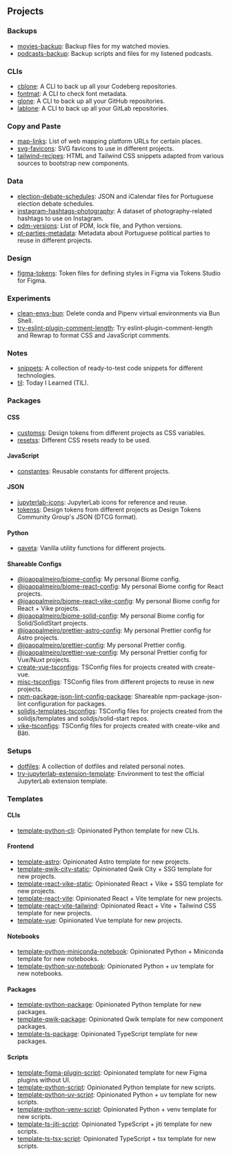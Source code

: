 ## Projects

### Backups

- [movies-backup](https://github.com/joaopalmeiro/movies-backup): Backup files for my watched movies.
- [podcasts-backup](https://github.com/joaopalmeiro/podcasts-backup): Backup scripts and files for my listened podcasts.

### CLIs

- [cblone](https://codeberg.org/joaopalmeiro/cblone): A CLI to back up all your Codeberg repositories.
- [fontmat](https://gitlab.com/joaommpalmeiro/fontmat): A CLI to check font metadata.
- [glone](https://github.com/joaopalmeiro/glone): A CLI to back up all your GitHub repositories.
- [lablone](https://gitlab.com/joaommpalmeiro/lablone): A CLI to back up all your GitLab repositories.

### Copy and Paste

- [map-links](https://gitlab.com/joaommpalmeiro/map-links): List of web mapping platform URLs for certain places.
- [svg-favicons](https://codeberg.org/joaopalmeiro/svg-favicons): SVG favicons to use in different projects.
- [tailwind-recipes](https://gitlab.com/joaommpalmeiro/tailwind-recipes): HTML and Tailwind CSS snippets adapted from various sources to bootstrap new components.

### Data

- [election-debate-schedules](https://gitlab.com/joaommpalmeiro/election-debate-schedules): JSON and iCalendar files for Portuguese election debate schedules.
- [instagram-hashtags-photography](https://codeberg.org/joaopalmeiro/instagram-hashtags-photography): A dataset of photography-related hashtags to use on Instagram.
- [pdm-versions](https://codeberg.org/joaopalmeiro/pdm-versions): List of PDM, lock file, and Python versions.
- [pt-parties-metadata](https://gitlab.com/joaommpalmeiro/pt-parties-metadata): Metadata about Portuguese political parties to reuse in different projects.

### Design

- [figma-tokens](https://codeberg.org/joaopalmeiro/figma-tokens): Token files for defining styles in Figma via Tokens Studio for Figma.

### Experiments

- [clean-envs-bun](https://gitlab.com/joaommpalmeiro/clean-envs-bun): Delete conda and Pipenv virtual environments via Bun Shell.
- [try-eslint-plugin-comment-length](https://gitlab.com/joaommpalmeiro/try-eslint-plugin-comment-length): Try eslint-plugin-comment-length and Rewrap to format CSS and JavaScript comments.

### Notes

- [snippets](https://github.com/joaopalmeiro/snippets): A collection of ready-to-test code snippets for different technologies.
- [til](https://gitlab.com/joaommpalmeiro/til): Today I Learned (TIL).

### Packages

#### CSS

- [customss](https://gitlab.com/joaommpalmeiro/customss): Design tokens from different projects as CSS variables.
- [resetss](https://gitlab.com/joaommpalmeiro/resetss): Different CSS resets ready to be used.

#### JavaScript

- [constantes](https://gitlab.com/joaommpalmeiro/constantes): Reusable constants for different projects.

#### JSON

- [jupyterlab-icons](https://codeberg.org/joaopalmeiro/jupyterlab-icons): JupyterLab icons for reference and reuse.
- [tokenss](https://gitlab.com/joaommpalmeiro/tokenss): Design tokens from different projects as Design Tokens Community Group's JSON (DTCG format).

#### Python

- [gaveta](https://gitlab.com/joaommpalmeiro/gaveta): Vanilla utility functions for different projects.

#### Shareable Configs

- [@joaopalmeiro/biome-config](https://codeberg.org/joaopalmeiro/biome-config): My personal Biome config.
- [@joaopalmeiro/biome-react-config](https://gitlab.com/joaommpalmeiro/biome-react-config): My personal Biome config for React projects.
- [@joaopalmeiro/biome-react-vike-config](https://gitlab.com/joaommpalmeiro/biome-react-vike-config): My personal Biome config for React + Vike projects.
- [@joaopalmeiro/biome-solid-config](https://codeberg.org/joaopalmeiro/biome-solid-config): My personal Biome config for Solid/SolidStart projects.
- [@joaopalmeiro/prettier-astro-config](https://gitlab.com/joaommpalmeiro/prettier-astro-config): My personal Prettier config for Astro projects.
- [@joaopalmeiro/prettier-config](https://github.com/joaopalmeiro/prettier-config): My personal Prettier config.
- [@joaopalmeiro/prettier-vue-config](https://github.com/joaopalmeiro/prettier-vue-config): My personal Prettier config for Vue/Nuxt projects.
- [create-vue-tsconfigs](https://github.com/joaopalmeiro/create-vue-tsconfigs): TSConfig files for projects created with create-vue.
- [misc-tsconfigs](https://codeberg.org/joaopalmeiro/misc-tsconfigs): TSConfig files from different projects to reuse in new projects.
- [npm-package-json-lint-config-package](https://github.com/joaopalmeiro/npm-package-json-lint-config-package): Shareable npm-package-json-lint configuration for packages.
- [solidjs-templates-tsconfigs](https://github.com/joaopalmeiro/solidjs-templates-tsconfigs): TSConfig files for projects created from the solidjs/templates and solidjs/solid-start repos.
- [vike-tsconfigs](https://gitlab.com/joaommpalmeiro/vike-tsconfigs): TSConfig files for projects created with create-vike and Bâti.

### Setups

- [dotfiles](https://github.com/joaopalmeiro/dotfiles): A collection of dotfiles and related personal notes.
- [try-jupyterlab-extension-template](https://gitlab.com/joaommpalmeiro/try-jupyterlab-extension-template): Environment to test the official JupyterLab extension template.

### Templates

#### CLIs

- [template-python-cli](https://github.com/joaopalmeiro/template-python-cli): Opinionated Python template for new CLIs.

#### Frontend

- [template-astro](https://github.com/joaopalmeiro/template-astro): Opinionated Astro template for new projects.
- [template-qwik-city-static](https://github.com/joaopalmeiro/template-qwik-city-static): Opinionated Qwik City + SSG template for new projects.
- [template-react-vike-static](https://gitlab.com/joaommpalmeiro/template-react-vike-static): Opinionated React + Vike + SSG template for new projects.
- [template-react-vite](https://gitlab.com/joaommpalmeiro/template-react-vite): Opinionated React + Vite template for new projects.
- [template-react-vite-tailwind](https://gitlab.com/joaommpalmeiro/template-react-vite-tailwind): Opinionated React + Vite + Tailwind CSS template for new projects.
- [template-vue](https://github.com/joaopalmeiro/template-vue): Opinionated Vue template for new projects.

#### Notebooks

- [template-python-miniconda-notebook](https://github.com/joaopalmeiro/template-python-miniconda-notebook): Opinionated Python + Miniconda template for new notebooks.
- [template-python-uv-notebook](https://github.com/joaopalmeiro/template-python-uv-notebook): Opinionated Python + uv template for new notebooks.

#### Packages

- [template-python-package](https://github.com/joaopalmeiro/template-python-package): Opinionated Python template for new packages.
- [template-qwik-package](https://github.com/joaopalmeiro/template-qwik-package): Opinionated Qwik template for new component packages.
- [template-ts-package](https://github.com/joaopalmeiro/template-ts-package): Opinionated TypeScript template for new packages.

#### Scripts

- [template-figma-plugin-script](https://codeberg.org/joaopalmeiro/template-figma-plugin-script): Opinionated template for new Figma plugins without UI.
- [template-python-script](https://github.com/joaopalmeiro/template-python-script): Opinionated Python template for new scripts.
- [template-python-uv-script](https://github.com/joaopalmeiro/template-python-uv-script): Opinionated Python + uv template for new scripts.
- [template-python-venv-script](https://github.com/joaopalmeiro/template-python-venv-script): Opinionated Python + venv template for new scripts.
- [template-ts-jiti-script](https://github.com/joaopalmeiro/template-ts-jiti-script): Opinionated TypeScript + jiti template for new scripts.
- [template-ts-tsx-script](https://github.com/joaopalmeiro/template-ts-tsx-script): Opinionated TypeScript + tsx template for new scripts.
